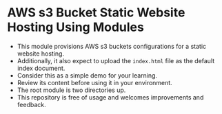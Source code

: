 # AWS s3 Bucket Static Website Hosting Using Modules

- This module provisions AWS s3 buckets configurations for a static website hosting.
- Additionally, it also expect to upload the `index.html` file as the default index document.
- Consider this as a simple demo for your learning.
- Review its content before using it in your environment.
- The root module is two directories up.
- This repository is free of usage and welcomes improvements and feedback.
